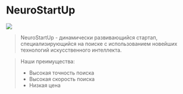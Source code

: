 # NeuroStartUp

![](https://i.imgur.com/IZORWiI.png)

> NeuroStartUp - динамически развивающийся стартап, специализирующийся на поиске с использованием новейших технологий искусственного интеллекта.

> Наши преимущества:
> * Высокая точность поиска
> * Высокая скорость поиска
> * Низкая цена


